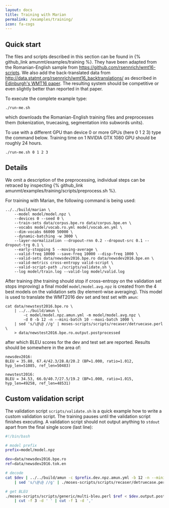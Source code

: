 ```yaml
---
layout: docs
title: Training with Marian
permalink: /examples/training/
icon: fa-cogs
---
```


## Quick start

The files and scripts described in this section can be found in
{% github_link amunmt/examples/training %}. They have been adapted from the
Romanian-English sample from <https://github.com/rsennrich/wmt16-scripts>. We
also add the back-translated data from
<http://data.statmt.org/rsennrich/wmt16_backtranslations/> as described in
[Edinburgh's WMT16 paper](http://www.aclweb.org/anthology/W16-2323). The
resulting system should be competitive or even slightly better than reported in
that paper.

To execute the complete example type:

```
./run-me.sh
```

which downloads the Romanian-English training files and preprocesses them
(tokenization, truecasing, segmentation into subwords units).

To use with a different GPU than device 0 or more GPUs (here 0 1 2 3) type the
command below. Training time on 1 NVIDIA GTX 1080 GPU should be roughly 24
hours.

```
./run-me.sh 0 1 2 3
```

## Details

We omit a description of the preprocessing, individual steps can be retraced by
inspecting {% github_link amunmt/examples/training/scripts/preprocess.sh %}.

For training with Marian, the following command is being used:

```
../../build/marian \
    --model model/model.npz \
    --devices 0 --seed 0 \
    --train-sets data/corpus.bpe.ro data/corpus.bpe.en \
    --vocabs model/vocab.ro.yml model/vocab.en.yml \
    --dim-vocabs 66000 50000 \
    --dynamic-batching -w 3000 \
    --layer-normalization --dropout-rnn 0.2 --dropout-src 0.1 --dropout-trg 0.1 \
    --early-stopping 5 --moving-average \
    --valid-freq 10000 --save-freq 10000 --disp-freq 1000 \
    --valid-sets data/newsdev2016.bpe.ro data/newsdev2016.bpe.en \
    --valid-metrics cross-entropy valid-script \
    --valid-script-path ./scripts/validate.sh \
    --log model/train.log --valid-log model/valid.log
```

After training (the training should stop if cross-entropy on the validation set
stops improving) a final model `model/model.avg.npz` is created from the 4 best
models on the validation sets (by element-wise averaging). This model is used
to translate the WMT2016 dev set and test set with `amun`:

```
cat data/newstest2016.bpe.ro \
    | ../../build/amun \
        -c model/model.npz.amun.yml -m model/model.avg.npz \
        -d 0 -b 12 -n --mini-batch 10 --maxi-batch 1000 \
    | sed 's/\@\@ //g' | moses-scripts/scripts/recaser/detruecase.perl \
    > data/newstest2016.bpe.ro.output.postprocessed
```

after which BLEU scores for the dev and test set are reported. Results should
be somewhere in the area of:

```
newsdev2016:
BLEU = 35.88, 67.4/42.3/28.8/20.2 (BP=1.000, ratio=1.012, hyp_len=51085, ref_len=50483)

newstest2016:
BLEU = 34.53, 66.0/40.7/27.5/19.2 (BP=1.000, ratio=1.015, hyp_len=49258, ref_len=48531)
```

## Custom validation script

The validation script `scripts/validate.sh` is a quick example how to write a
custom validation script. The training pauses until the validation script
finishes executing. A validation script should not output anything to `stdout`
apart from the final single score (last line):

```bash
#!/bin/bash

# model prefix
prefix=model/model.npz

dev=data/newsdev2016.bpe.ro
ref=data/newsdev2016.tok.en

# decode
cat $dev | ../../build/amun -c $prefix.dev.npz.amun.yml -b 12 -n --mini-batch 10 --maxi-batch 100 2> /dev/null \
    | sed 's/\@\@ //g' | ./moses-scripts/scripts/recaser/detruecase.perl > $dev.output.postprocessed

# get BLEU
./moses-scripts/scripts/generic/multi-bleu.perl $ref < $dev.output.postprocessed \
    | cut -f 3 -d ' ' | cut -f 1 -d ','
```
